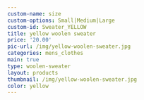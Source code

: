 ```yaml
---
custom-name: size
custom-options: Small|Medium|Large
custom-id: Sweater_YELLOW
title: yellow woolen sweater
price: '20.00'
pic-url: /img/yellow-woolen-sweater.jpg
categories: mens_clothes
main: true
type: woolen-sweater
layout: products
thumbnail: /img/yellow-woolen-sweater.jpg
color: yellow
---
```

